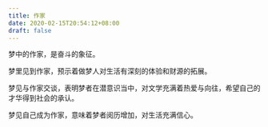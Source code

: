 ```yaml
---
title: 作家
date: 2020-02-15T20:54:12+08:00
draft: false
---
```


梦中的作家，是奋斗的象征。



梦里见到作家，预示着做梦人对生活有深刻的体验和财源的拓展。



梦见与作家交谈，表明梦者在潜意识当中，对文学充满着热爱与向往，希望自己的才华得到社会的承认。



梦见自己成为作家，意味着梦者阅历增加，对生活充满信心。

